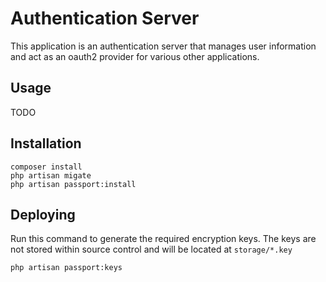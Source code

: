 # Authentication Server

This application is an authentication server that manages user information and act as an oauth2 provider for various other applications.

## Usage
TODO

## Installation
```
composer install
php artisan migate
php artisan passport:install
```

## Deploying
Run this command to generate the required encryption keys. The keys are not stored within source control and will be located at `storage/*.key` 
```
php artisan passport:keys
```